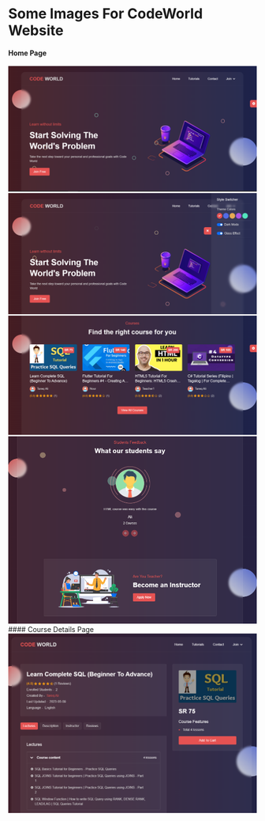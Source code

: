 # Some Images For CodeWorld Website
#### Home Page
<img src="/public/images/readMe/home-header.PNG">
<img src="/public/images/readMe/home-style-switcher.PNG">
<img src="/public/images/readMe/home-courses.PNG">
<img src="/public/images/readMe/home-footer.PNG">
#### Course Details Page
<img src="/public/images/readMe/course-details.PNG">